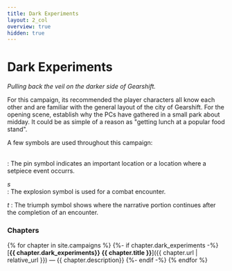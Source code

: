 ```yaml
---
title: Dark Experiments
layout: 2_col
overview: true
hidden: true
---
```

# Dark Experiments
_Pulling back the veil on the darker side of Gearshift._

<gm-note>
<i class="fa fa-info-circle fa-2x fa-fw"></i>

For this campaign, its recommended the player characters all know each other and are familiar with the general layout of the city of Gearshift. For the opening scene, establish why the PCs have gathered in a small park about midday. It could be as simple of a reason as "getting lunch at a popular food stand".
</gm-note>

<skillblock markdown="block">
A few symbols are used throughout this campaign:

<i class="fa fa-map-marker fa-2x fa-fw"></i>  
:  The pin symbol indicates an important location or a location where a setpiece event occurrs.

<i class="fa dice fa-2x fa-fw">s</i>  
: The explosion symbol is used for a combat encounter.

<i class="fa symbols fa-2x fa-fw">t</i>
: The triumph symbol shows where the narrative portion continues after the completion of an encounter.

</skillblock>

### Chapters
{% for chapter in site.campaigns %}
	{%- if chapter.dark_experiments -%}
		[**{{ chapter.dark_experiments}} {{ chapter.title }}**]({{ chapter.url | relative_url }}) — {{ chapter.description}}
	{%- endif -%}
{% endfor %}